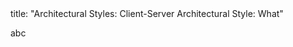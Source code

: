 <frontmatter>
title: "Architectural Styles: Client-Server Architectural Style: What"
</frontmatter>

<link rel="stylesheet" href="{{baseUrl}}/css/textbook.css">

<div class="website-content">

<tip-box>
  <include src="outcomes.md" />
</tip-box></p>

<include src="full.md" />
  abc

</div>

</div>

